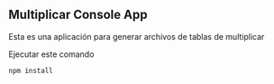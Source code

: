 

## Multiplicar Console App

Esta es una aplicación para generar archivos de tablas 
de multiplicar

Ejecutar este comando

```
npm install
```

